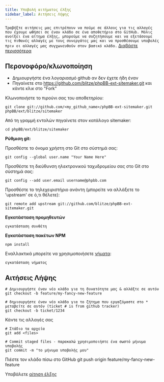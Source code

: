 ```yaml
---
title: Υποβολή αιτήματος έλξης
sidebar_label: Αιτήσεις Λήψης
---
```


`Τραβήξτε αιτήσεις μας επιτρέπουν να πούμε σε άλλους για τις αλλαγές που έχουμε ωθήσει σε έναν κλάδο σε ένα αποθετήριο στο GitHub. Μόλις ανοίξει ένα αίτημα έλξης, μπορούμε να συζητήσουμε και να εξετάσουμε τις πιθανές αλλαγές με τους συνεργάτες μας και να προσθέσουμε υποβολές πριν οι αλλαγές μας συγχωνευθούν στον βασικό κλάδο.` [Διαβάστε περισσότερα](https://help.github.com/articles/about-pull-requests/)

## Περονοφόρο/κλωνοποίηση

* Δημιουργήστε ένα λογαριασμό github αν δεν έχετε ήδη έναν
* Πηγαίνετε στο https://github.com/blitze/phpBB-ext-sitemaker.git και κάντε κλικ στο "Fork"

Κλωνοποιήστε το πιρούνι σας του αποθετηρίου:

    git clone git://github.com/<my_github_name>/phpBB-ext-sitemaker.git phpBB/ext/blitze/sitemaker

Από τη γραμμή εντολών πηγαίνετε στον κατάλογο sitemaker:

    cd phpBB/ext/blitze/sitemaker

**Ρύθμιση git:**

Προσθέστε το όνομα χρήστη στο Git στο σύστημά σας:

    git config --global user.name "Your Name Here"

Προσθέστε τη διεύθυνση ηλεκτρονικού ταχυδρομείου σας στο Git στο σύστημά σας:

    git config --add user.email username@phpbb.com

Προσθέστε το τηλεχειριστήριο ανάντη (μπορείτε να αλλάξετε το 'upstream' σε ό,τι θέλετε):

    git remote add upstream git://github.com/blitze/phpBB-ext-sitemaker.git

**Εγκατάσταση προμηθευτών**

    εγκατάσταση συνθέτη

**Εγκατάσταση πακέτων NPM**

    npm install

Εναλλακτικά μπορείτε να χρησιμοποιήσετε [νήματα](https://yarnpkg.com):

    εγκατάσταση νήματος

## Αιτήσεις Λήψης

    # Δημιουργήστε έναν νέο κλάδο για τη δυνατότητα μας & αλλάξτε σε αυτόν
    git checkout -b feature/my-fancy-new-feature
    
    # δημιουργήστε έναν νέο κλάδο για το ζήτημα που εργαζόμαστε στο * μεταβείτε σε αυτόν (ticket # is from github tracker)
    git checkout -b ticket/1234

Κάντε τις αλλαγές σας

    # Στάδιο τα αρχεία
    git add <files> 
    
    # Commit staged files - παρακαλώ χρησιμοποιήστε ένα σωστό μήνυμα υποβολής
    git commit -m "το μήνυμα υποβολής μου"

Πιέστε τον κλάδο πίσω στο GitHub git push origin feature/my-fancy-new-feature

Υποβάλετε [αίτηση έλξης](https://github.com/blitze/phpBB-ext-sitemaker/pulls)
